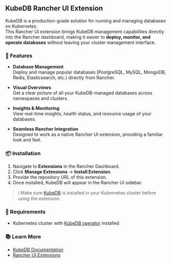 ## KubeDB Rancher UI Extension

KubeDB is a production-grade solution for running and managing databases on Kubernetes.  
This Rancher UI extension brings KubeDB management capabilities directly into the Rancher dashboard, making it easier to **deploy, monitor, and operate databases** without leaving your cluster management interface.


### 🚀 Features

- **Database Management**  
  Deploy and manage popular databases (PostgreSQL, MySQL, MongoDB, Redis, Elasticsearch, etc.) directly from Rancher.

- **Visual Overviews**  
  Get a clear picture of all your KubeDB-managed databases across namespaces and clusters.

- **Insights & Monitoring**  
  View real-time insights, health status, and resource usage of your databases.

- **Seamless Rancher Integration**  
  Designed to work as a native Rancher UI extension, providing a familiar look and feel.


### 📦 Installation

1. Navigate to **Extensions** in the Rancher Dashboard.  
2. Click **Manage Extensions** → **Install Extension**.  
3. Provide the repository URL of this extension.  
4. Once installed, KubeDB will appear in the Rancher UI sidebar.  

> ℹ️ Make sure [KubeDB](https://kubedb.com/) is installed in your Kubernetes cluster before using the extension.


### 🔧 Requirements

- Kubernetes cluster with [KubeDB operator](https://kubedb.com/docs/latest/setup/) installed  


### 📚 Learn More

- [KubeDB Documentation](https://kubedb.com/docs/)  
- [Rancher UI Extensions](https://ranchermanager.docs.rancher.com/ui-extensions)  

